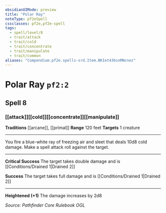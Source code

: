 ```yaml
---
obsidianUIMode: preview
title: "Polar Ray"
noteType: pf2eSpell
cssclasses: pf2e,pf2e-spell
tags:
  - spell/level/8
  - trait/attack
  - trait/cold
  - trait/concentrate
  - trait/manipulate
  - trait/common
aliases: "Compendium.pf2e.spells-srd.Item.BKIet436snMNcnez" 
---
```

# Polar Ray  `pf2:2`  
## Spell 8
### [[attack]][[cold]][[concentrate]][[manipulate]]
**Traditions** [[arcane]], [[primal]]
**Range** 120 feet
**Targets** 1 creature
* * * 
You fire a blue-white ray of freezing air and sleet that deals 10d8 cold damage. Make a spell attack roll against the target.

* * *

**Critical Success** The target takes double damage and is [[Conditions/Drained 1|Drained 2]]

**Success** The target takes full damage and is [[Conditions/Drained 1|Drained 2]]

* * *

**Heightened (+1)** The damage increases by 2d8

*Source: Pathfinder Core Rulebook*
*OGL*